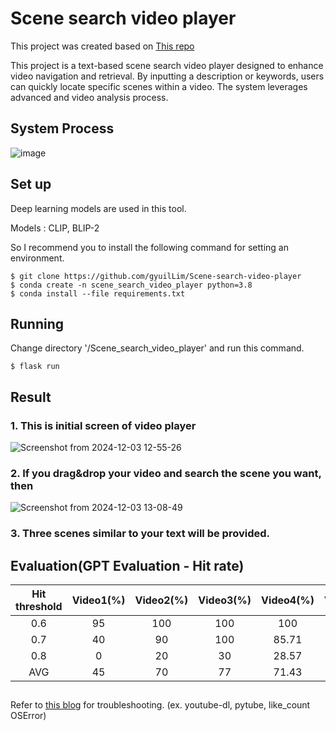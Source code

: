 # Scene search video player

This project was created based on [This repo](https://github.com/gyuilLim/youtube-scene-search-with-text)

This project is a text-based scene search video player designed to enhance video navigation and retrieval. By inputting a description or keywords, users can quickly locate specific scenes within a video. The system leverages advanced and video analysis process.


## System Process

![image](https://github.com/user-attachments/assets/6727fe58-0014-4473-a6eb-ea6f951aae8d)


## Set up


Deep learning models are used in this tool.

Models : CLIP, BLIP-2

So I recommend you to install the following command for setting an environment.


```
$ git clone https://github.com/gyuilLim/Scene-search-video-player
$ conda create -n scene_search_video_player python=3.8
$ conda install --file requirements.txt
````

## Running 

Change directory '/Scene_search_video_player' and run this command.

```
$ flask run
```

## Result

### 1. This is initial screen of video player

![Screenshot from 2024-12-03 12-55-26](https://github.com/user-attachments/assets/ee3e213a-81a6-4c58-a57b-ed170b9e64fa)


### 2. If you drag&drop your video and search the scene you want, then

![Screenshot from 2024-12-03 13-08-49](https://github.com/user-attachments/assets/285aca72-7cff-44c3-8d95-171dbbcdde1a)

### 3. Three scenes similar to your text will be provided.




## Evaluation(GPT Evaluation - Hit rate)

|Hit threshold|Video1(%)|Video2(%)|Video3(%)|Video4(%)|Video5(%)|AVG|
|:-------------:|:---------:|:---------:|:---------:|:---------:|:---------:|:------:|
|0.6|95|100|100|100|100|99|
|0.7|40|90|100|85.71|85|80.142|
|0.8|0|20|30|28.57|10|17.147|
|AVG|45|70|77|71.43|65|65.67|

##
Refer to [this blog](https://mvcv.tistory.com/19) for troubleshooting. (ex. youtube-dl, pytube, like_count OSError)
